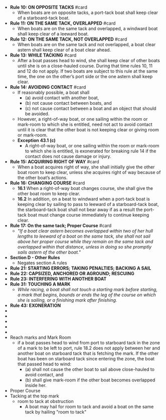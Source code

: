- **Rule 10: ON OPPOSITE TACKS** #card
	- When boats are on opposite tacks, a port-tack boat shall keep clear
	  of a starboard-tack boat.
- **Rule 11: ON THE SAME TACK, OVERLAPPED** #card
	- When boats are on the same tack and overlapped, a windward boat
	  shall keep clear of a leeward boat.
- **Rule 12: ON THE SAME TACK, NOT OVERLAPPED** #card
	- When boats are on the same tack and not overlapped, a boat clear
	  astern shall keep clear of a boat clear ahead.
- **Rule 13: WHILE TACKING** #card
	- After a boat passes head to wind, she shall keep clear of other boats until she is on a close-hauled course. During that time rules 10, 11 and 12 do not apply. If two boats are subject to this rule at the same time, the one on the other’s port side or the one astern shall keep clear.
- **Rule 14: AVOIDING CONTACT** #card
	- If reasonably possible, a boat shall
		- (a) avoid contact with another boat,
		- (b) not cause contact between boats, and
		- (c) not cause contact between a boat and an object that should be avoided.
	- However, a right-of-way boat, or one sailing within the room or mark-room to which she is entitled, need not act to avoid contact until it is clear that the other boat is not keeping clear or giving room or mark-room.
	- **Exception 43.1 (c)**
		- A right-of-way boat, or one sailing within the room or mark-room to which she is entitled, is exonerated for breaking rule 14 if the contact does not cause damage or injury.
- **Rule 15: ACQUIRING RIGHT OF WAY** #card
	- When a boat acquires right of way, she shall initially give the other boat room to keep clear, unless she acquires right of way because of the other boat’s actions.
- **Rule 16: CHANGING COURSE** #card
	- **16.1** When a right-of-way boat changes course, she shall give the other boat room to keep clear.
	- **16.2** In addition, on a beat to windward when a port-tack boat is keeping clear by sailing to pass to leeward of a starboard-tack boat, the starboard-tack boat shall not bear away if as a result the port-tack boat must change course immediately to continue keeping clear.
- **Rule 17: On the same tack; Proper Course** #card
	- *"If a boat clear astern becomes overlapped within two of her hull lengths to leeward of a boat on the same tack, she shall not sail above her proper course while they remain on the same tack and overlapped within that distance, unless in doing so she promptly sails astern of the other boat."*
- **Section D - Other Rules**
	- Negates section A rules
- **Rule 21: STARTING ERRORS; TAKING PENALTIES; BACKING A SAIL**
- **Rule 22: CAPSIZED, ANCHORED OR AGROUND; RESCUING**
- **Rule 23: INTERFERING WITH ANOTHER BOAT**
- **Rule 31: TOUCHING A MARK**
	- *While racing, a boat shall not touch a starting mark before starting, a mark that begins, bounds or ends the leg of the course on which she is sailing, or a finishing mark after finishing.*
- **Rule 43: EXONERATION**
-
-
-
-
-
- Reach marks and Mark Room
	- if a boat passes head to wind from port to starboard tack in the zone of a mark to be left to port, rule 18.2 does not apply between her and another boat on starboard tack that is fetching the mark. If the other boat has been on starboard tack since entering the zone, the boat that passed head to wind:
		- (a) shall not cause the other boat to sail above close-hauled to avoid contact, and
		- (b) shall give mark-room if the other boat becomes overlapped inside her.
- Proper Course
- Tacking at the top mark
	- room to tack at obstruction
		- A boat may hail for room to tack and avoid a boat on the same tack by hailing "room to tack"